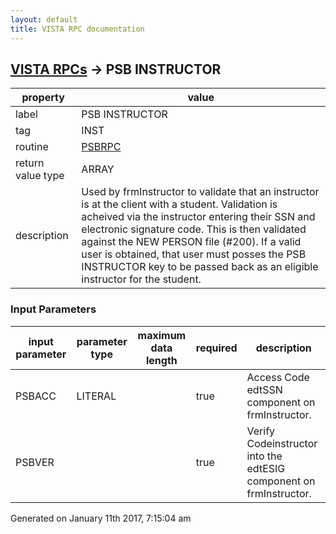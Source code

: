 ```yaml
---
layout: default
title: VISTA RPC documentation
---
```




## [VISTA RPCs](TableOfContent.md) &#8594; PSB INSTRUCTOR 

 property | value 
--- | --- 
 label | PSB INSTRUCTOR
 tag | INST
 routine | [PSBRPC](http://code.osehra.org/dox/Routine_PSBRPC_source.html)
 return value type | ARRAY
 description | Used by frmInstructor to validate that an instructor is at the client with a student.  Validation is acheived via the instructor entering their SSN and electronic signature code.  This is then validated against the NEW PERSON file (#200).  If a valid user is obtained, that user must posses the PSB INSTRUCTOR key to be passed back as an eligible instructor for the student.

### Input Parameters

| input parameter | parameter type | maximum data length | required | description | 
| --- | --- | --- | --- | --- | 
| PSBACC | LITERAL |  | true | Access Code edtSSN component on frmInstructor. | 
| PSBVER |  |  | true | Verify Codeinstructor into the edtESIG component on frmInstructor. | 




 Generated on January 11th 2017, 7:15:04 am
